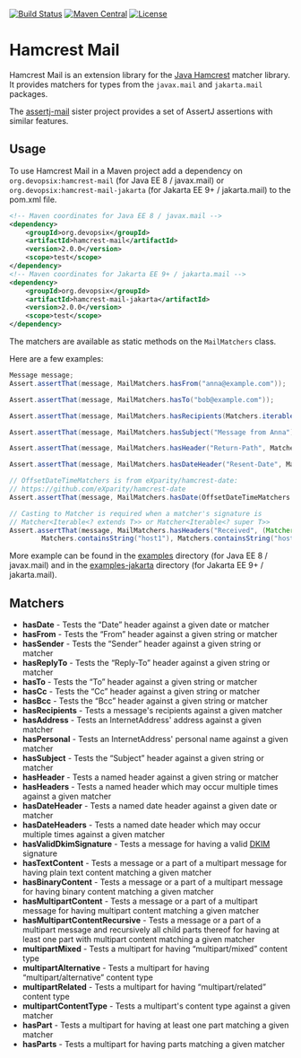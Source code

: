 [![Build Status](https://img.shields.io/github/actions/workflow/status/devopsix/hamcrest-mail/build.yml)](https://github.com/devopsix/hamcrest-mail/actions?query=workflow%3ABuild)
[![Maven Central](https://img.shields.io/maven-central/v/org.devopsix/hamcrest-mail.svg?label=Maven%20Central)](https://search.maven.org/search?q=g:%22org.devopsix%22%20AND%20a:%22hamcrest-mail%22)
[![License](https://img.shields.io/github/license/devopsix/hamcrest-mail)](LICENSE.txt)

# Hamcrest Mail

Hamcrest Mail is an extension library for the [Java Hamcrest][] matcher library.
It provides matchers for types from the `javax.mail` and `jakarta.mail` packages.

The [assertj-mail][] sister project provides a set of AssertJ assertions with similar features.

## Usage
To use Hamcrest Mail in a Maven project add a dependency on `org.devopsix:hamcrest-mail` (for Java EE 8 / javax.mail) or `org.devopsix:hamcrest-mail-jakarta` (for Jakarta EE 9+ / jakarta.mail) to the pom.xml file.

```xml
<!-- Maven coordinates for Java EE 8 / javax.mail -->
<dependency>
    <groupId>org.devopsix</groupId>
    <artifactId>hamcrest-mail</artifactId>
    <version>2.0.0</version>
    <scope>test</scope>
</dependency>
<!-- Maven coordinates for Jakarta EE 9+ / jakarta.mail -->
<dependency>
    <groupId>org.devopsix</groupId>
    <artifactId>hamcrest-mail-jakarta</artifactId>
    <version>2.0.0</version>
    <scope>test</scope>
</dependency>
```

The matchers are available as static methods on the `MailMatchers` class.

Here are a few examples:

```java
Message message;
Assert.assertThat(message, MailMatchers.hasFrom("anna@example.com"));

Assert.assertThat(message, MailMatchers.hasTo("bob@example.com"));

Assert.assertThat(message, MailMatchers.hasRecipients(Matchers.iterableWithSize(1)));

Assert.assertThat(message, MailMatchers.hasSubject("Message from Anna"));

Assert.assertThat(message, MailMatchers.hasHeader("Return-Path", Matchers.notNullValue()));

Assert.assertThat(message, MailMatchers.hasDateHeader("Resent-Date", Matchers.isA(OffsetDateTime.class)));

// OffsetDateTimeMatchers is from eXparity/hamcrest-date:
// https://github.com/eXparity/hamcrest-date
Assert.assertThat(message, MailMatchers.hasDate(OffsetDateTimeMatchers.within(1, MINUTES, now())));

// Casting to Matcher is required when a matcher's signature is
// Matcher<Iterable<? extends T>> or Matcher<Iterable<? super T>>
Assert.assertThat(message, MailMatchers.hasHeaders("Received", (Matcher)Matchers.hasItems(
        Matchers.containsString("host1"), Matchers.containsString("host2"))));
```

More example can be found in the [examples](examples/) directory (for Java EE 8 / javax.mail) and in the [examples-jakarta](examples-jakarta/) directory (for Jakarta EE 9+ / jakarta.mail).

## Matchers

* __hasDate__ - Tests the “Date” header against a given date or matcher
* __hasFrom__ - Tests the “From” header against a given string or matcher 
* __hasSender__ - Tests the “Sender” header against a given string or matcher
* __hasReplyTo__ - Tests the “Reply-To” header against a given string or matcher
* __hasTo__ - Tests the “To” header against a given string or matcher
* __hasCc__ - Tests the “Cc” header against a given string or matcher
* __hasBcc__ - Tests the “Bcc” header against a given string or matcher
* __hasRecipients__ - Tests a message's recipients against a given matcher
* __hasAddress__ - Tests an InternetAddress' address against a given matcher
* __hasPersonal__ - Tests an InternetAddress' personal name against a given matcher
* __hasSubject__ - Tests the “Subject” header against a given string or matcher
* __hasHeader__ - Tests a named header against a given string or matcher
* __hasHeaders__ - Tests a named header which may occur multiple times against a given matcher
* __hasDateHeader__ - Tests a named date header against a given date or matcher
* __hasDateHeaders__ - Tests a named date header which may occur multiple times against a given matcher
* __hasValidDkimSignature__ - Tests a message for having a valid [DKIM][] signature
* __hasTextContent__ - Tests a message or a part of a multipart message for having plain text content matching a given matcher
* __hasBinaryContent__ - Tests a message or a part of a multipart message for having binary content matching a given matcher
* __hasMultipartContent__ - Tests a message or a part of a multipart message for having multipart content matching a given matcher
* __hasMultipartContentRecursive__ - Tests a message or a part of a multipart message and recursively all child parts thereof for having at least one part with multipart content matching a given matcher
* __multipartMixed__ - Tests a multipart for having “multipart/mixed” content type
* __multipartAlternative__ - Tests a multipart for having “multipart/alternative” content type
* __multipartRelated__ - Tests a multipart for having “multipart/related” content type
* __multipartContentType__ - Tests a multipart's content type against a given matcher
* __hasPart__ - Tests a multipart for having at least one part matching a given matcher
* __hasParts__ - Tests a multipart for having parts matching a given matcher

[Java Hamcrest]: http://github.com/hamcrest/JavaHamcrest
[DKIM]: https://tools.ietf.org/html/rfc4871
[assertj-mail]: https://github.com/devopsix/assertj-mail
